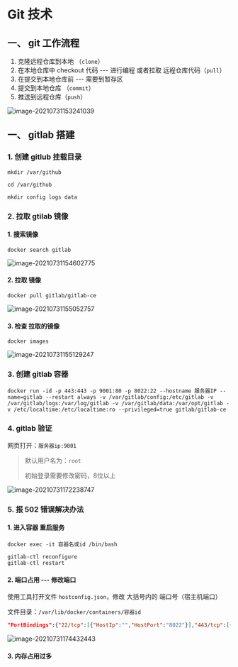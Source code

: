 # Git 技术

## 一、 git 工作流程

1.  克隆远程仓库到本地 （`clone`）
2.  在本地仓库中 checkout 代码 --- 进行编程 或者拉取 远程仓库代码（`pull`）
3.  在提交到本地仓库前 --- 需要到暂存区
4.  提交到本地仓库 （`commit`）
5.  推送到远程仓库（`push`）

![image-20210731153241039](https://pupperc.com/img/20210731153241.png)

## 一、 gitlab 搭建

### 1. 创建 gitlub 挂载目录

```shell
mkdir /var/github
```

```shell
cd /var/github
```

```shell
mkdir config logs data
```

### 2. 拉取 gtilab 镜像

#### 1. 搜索镜像

```shell
docker search gitlab
```

![image-20210731154602775](https://pupperc.com/img/20210731154603.png)

#### 2. 拉取 镜像

```shell
docker pull gitlab/gitlab-ce
```

![image-20210731155052757](https://pupperc.com/img/20210731155052.png)

#### 3. 检查 拉取的镜像

```shell
docker images
```

![image-20210731155129247](https://pupperc.com/img/20210731155129.png)

### 3. 创建 gitlab 容器

```shell
docker run -id -p 443:443 -p 9001:80 -p 8022:22 --hostname 服务器IP --name=gitlab --restart always -v /var/gitlab/config:/etc/gitlab -v /var/gitlab/logs:/var/log/gitlab -v /var/gitlab/data:/var/opt/gitlab -v /etc/localtime:/etc/localtime:ro --privileged=true gitlab/gitlab-ce
```

### 4.  gitlab 验证

网页打开：`服务器ip:9001`

>   默认用户名为：`root`
>
>   初始登录需要修改密码，8位以上

![image-20210731172238747](https://pupperc.com/img/20210731172239.png)

### 5. 报 502 错误解决办法

#### 1. 进入容器 重启服务

```shell
docker exec -it 容器名或id /bin/bash

gitlab-ctl reconfigure
gitlab-ctl restart
```

#### 2. 端口占用 --- 修改端口

使用工具打开文件 `hostconfig.json`，修改 大括号内的 端口号（宿主机端口）

文件目录：`/var/lib/docker/containers/容器id`

```json
"PortBindings":{"22/tcp":[{"HostIp":"","HostPort":"8022"}],"443/tcp":[{"HostIp":"","HostPort":"443"}],"80/tcp":[{"HostIp":"","HostPort":"9002"}]}
```

![image-20210731174432443](https://pupperc.com/img/20210731174432.png)

#### 3. 内存占用过多

